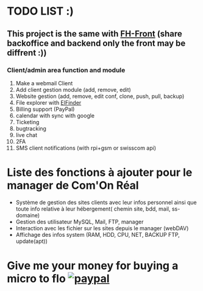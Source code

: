 # TODO LIST :)

## This project is the same with [FH-Front](https://github.com/com-on-real/FH-Front) (share backoffice and backend only the front may be diffrent :))

### Client/admin area function and module

1. Make a webmail Client
2. Add client gestion module (add, remove, edit)
3. Website gestion (add, remove, edit conf, clone, push, pull, backup)
4. File explorer with [ElFinder](https://github.com/Studio-42/elFinder)
5. Billing support (PayPal)
6. calendar with sync with google
7. Ticketing
8. bugtracking
9. live chat
10. 2FA
11. SMS client notifications (with rpi+gsm or swisscom api)

# Liste des fonctions à ajouter pour le manager de Com'On Réal
- Système de gestion des sites clients avec leur infos personnel ainsi que toute info relative à leur hébergement( chemin site, bdd, mail, ss-domaine)
- Gestion des utilisateur MySQL, Mail, FTP, manager
- Interaction avec les fichier sur les sites depuis le manager (webDAV)
- Affichage des infos system (RAM, HDD, CPU, NET, BACKUP FTP, update(apt))

# Give me your money for buying a micro to flo [![paypal](https://www.paypalobjects.com/en_US/i/btn/btn_donateCC_LG.gif)](https://paypal.me/ysavary)
